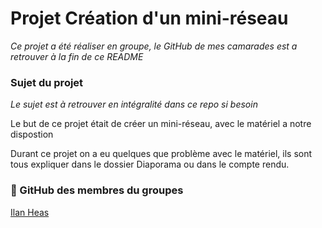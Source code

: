# Projet Création d'un mini-réseau  

*Ce projet a été réaliser en groupe, le GitHub de mes camarades est a retrouver à la fin de ce README*  

### Sujet du projet  
*Le sujet est à retrouver en intégralité dans ce repo si besoin*   

Le but de ce projet était de créer un mini-réseau, avec le matériel a notre dispostion  

Durant ce projet on a eu quelques que problème avec le matériel, ils sont tous expliquer dans le dossier Diaporama ou dans le compte rendu. 

### 🔗 GitHub des membres du groupes 
[Ilan Heas]([https://github.com/seven-valley/formation-sql-les-fondamentaux](https://github.com/MooChep))
